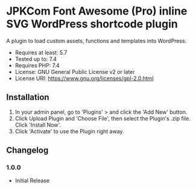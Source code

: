 JPKCom Font Awesome (Pro) inline SVG WordPress shortcode plugin
===

A plugin to load custom assets, functions and templates into WordPress.

- Requires at least: 5.7
- Tested up to: 7.4
- Requires PHP: 7.4
- License: GNU General Public License v2 or later
- License URI: https://www.gnu.org/licenses/gpl-2.0.html


## Installation

1. In your admin panel, go to 'Plugins' > and click the 'Add New' button.
2. Click Upload Plugin and 'Choose File', then select the Plugin's .zip file. Click 'Install Now'.
3. Click 'Activate' to use the Plugin right away.

## Changelog ##

### 1.0.0 ###
* Initial Release